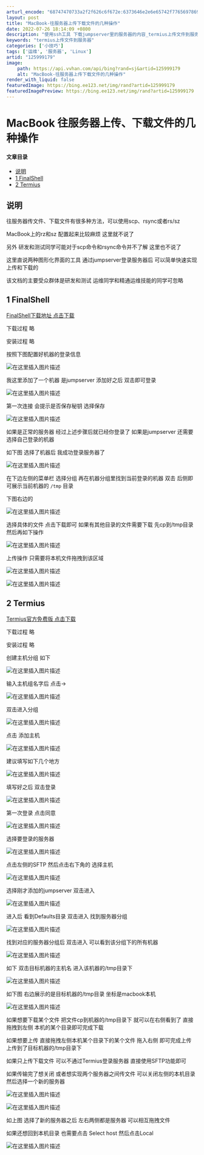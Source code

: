 ```yaml
---
arturl_encode: "68747470733a2f2f626c6f672e:6373646e2e6e65742f77656978696e5f34333535373630352f:61727469636c652f64657461696c732f313235393939313739"
layout: post
title: "MacBook-往服务器上传下载文件的几种操作"
date: 2022-07-26 18:14:09 +0800
description: "使用ssh工具 下载jumpserver里的服务器的内容_termius上传文件到服务器"
keywords: "termius上传文件到服务器"
categories: ['小技巧']
tags: ['运维', '服务器', 'Linux']
artid: "125999179"
image:
    path: https://api.vvhan.com/api/bing?rand=sj&artid=125999179
    alt: "MacBook-往服务器上传下载文件的几种操作"
render_with_liquid: false
featuredImage: https://bing.ee123.net/img/rand?artid=125999179
featuredImagePreview: https://bing.ee123.net/img/rand?artid=125999179
---
```


# MacBook 往服务器上传、下载文件的几种操作

#### 文章目录

* [说明](#_2)
* [1 FinalShell](#1_FinalShell_9)
* [2 Termius](#2_Termius_39)

## 说明

往服务器传文件、下载文件有很多种方法，可以使用scp、rsync或者rs/sz
  
MacBook上的rz和sz 配置起来比较麻烦 这里就不说了
  
另外 研发和测试同学可能对于scp命令和rsync命令并不了解 这里也不说了
  
这里直说两种图形化界面的工具 通过jumpserver登录服务器后 可以简单快速实现上传和下载的
  
该文档的主要受众群体是研发和测试 运维同学和精通运维技能的同学可忽略

## 1 FinalShell

[FinalShell下载地址 点击下载](http://www.hostbuf.com/downloads/finalshell_install.pkg)

下载过程 略
  
安装过程 略

按照下图配置好机器的登录信息
  
![在这里插入图片描述](https://i-blog.csdnimg.cn/blog_migrate/d0fcf50db3f1e93a76abb9959ffc52a1.png)
  
我这里添加了一个机器 是jumpserver 添加好之后 双击即可登录
  
![在这里插入图片描述](https://i-blog.csdnimg.cn/blog_migrate/41ca6d833139d2e465c07474201dcb34.png)

第一次连接 会提示是否保存秘钥 选择保存
  
![在这里插入图片描述](https://i-blog.csdnimg.cn/blog_migrate/75530d9d13c61b10a3c95c69992945de.png)
  
如果是正常的服务器 经过上述步骤后就已经你登录了 如果是jumpserver 还需要选择自己登录的机器

如下图 选择了机器后 我成功登录服务器了
  
![在这里插入图片描述](https://i-blog.csdnimg.cn/blog_migrate/c0579087f23ae99a56d6933802a30d17.png)

在下边左侧的菜单栏 选择分组 再在机器分组里找到当前登录的机器 双击 后侧即可展示当前机器的
`/tmp`
目录
  
下图右边的

![在这里插入图片描述](https://i-blog.csdnimg.cn/blog_migrate/d8ee71f2549778af1974a19880e01be7.png)
  
选择具体的文件 点击下载即可 如果有其他目录的文件需要下载 先cp到/tmp目录 然后再如下操作
  
![在这里插入图片描述](https://i-blog.csdnimg.cn/blog_migrate/96eee35da3ccccb2c8f74b0276f9b848.png)
  
上传操作 只需要将本机文件拖拽到该区域
  
![在这里插入图片描述](https://i-blog.csdnimg.cn/blog_migrate/903a1d121226b30b0a325be380e5e6ff.png)
  
![在这里插入图片描述](https://i-blog.csdnimg.cn/blog_migrate/e80cfab4cfc7ef43125d015b6a6a918f.png)

## 2 Termius

[Termius官方免费版 点击下载](https://termi.us/mac-download)

下载过程 略
  
安装过程 略

创建主机分组 如下
  
![在这里插入图片描述](https://i-blog.csdnimg.cn/blog_migrate/ddee29ae39a96bac22b231256bffd62e.png)
  
输入主机组名字后 点击→
  
![在这里插入图片描述](https://i-blog.csdnimg.cn/blog_migrate/fd3e64ac4482e7eb16ec2012874399e4.png)

双击进入分组
  
![在这里插入图片描述](https://i-blog.csdnimg.cn/blog_migrate/f0a231fcef3123fc570716df2322d3c2.png)
  
点击 添加主机
  
![在这里插入图片描述](https://i-blog.csdnimg.cn/blog_migrate/0ce3f362e3c558faf4fd3688e52b57d6.png)
  
建议填写如下几个地方
  
![在这里插入图片描述](https://i-blog.csdnimg.cn/blog_migrate/b63b1ef7b3d211aa7970213ae1792413.png)

填写好之后 双击登录
  
![在这里插入图片描述](https://i-blog.csdnimg.cn/blog_migrate/f77c519d1be3491823c2844cd4b5303a.png)
  
第一次登录 点击同意
  
![在这里插入图片描述](https://i-blog.csdnimg.cn/blog_migrate/f69a98e792b3ef1f8c37277a67ba7052.png)

选择要登录的服务器
  
![在这里插入图片描述](https://i-blog.csdnimg.cn/blog_migrate/bae9afe9a97786b11f6d4e28f800f832.png)
  
点击左侧的SFTP 然后点击右下角的 选择主机
  
![在这里插入图片描述](https://i-blog.csdnimg.cn/blog_migrate/dafcc50787795c7b78e6e1ecc96ce3b2.png)

选择刚才添加的jumpserver 双击进入
  
![在这里插入图片描述](https://i-blog.csdnimg.cn/blog_migrate/96300d72337ccecba39ca889dc3ac906.png)
  
进入后 看到Defaults目录 双击进入 找到服务器分组
  
![在这里插入图片描述](https://i-blog.csdnimg.cn/blog_migrate/27d7114c7b159ed03a14adc296ceba84.png)
  
找到对应的服务器分组后 双击进入 可以看到该分组下的所有机器
  
![在这里插入图片描述](https://i-blog.csdnimg.cn/blog_migrate/1bb107a3e172fd993bf860ab4a385ec3.png)
  
如下 双击目标机器的主机名 进入该机器的/tmp目录下
  
![在这里插入图片描述](https://i-blog.csdnimg.cn/blog_migrate/4a07e0ad5a703f8d89e2237ba7f34da6.png)
  
如下图 右边展示的是目标机器的/tmp目录 坐标是macbook本机
  
![在这里插入图片描述](https://i-blog.csdnimg.cn/blog_migrate/819fa13701f6c5e6f7442c4f5b707425.png)
  
如果想要下载某个文件 把文件cp到机器的/tmp目录下 就可以在右侧看到了 直接拖拽到左侧 本机的某个目录即可完成下载

如果想要上传 直接拖拽左侧本机某个目录下的某个文件 拖入右侧 即可完成上传 上传到了目标机器的/tmp目录下

如果只上传下载文件 可以不通过Termius登录服务器 直接使用SFTP功能即可

如果传输完了想关闭 或者想实现两个服务器之间传文件 可以关闭左侧的本机目录 然后选择一个新的服务器
  
![在这里插入图片描述](https://i-blog.csdnimg.cn/blog_migrate/ddc3c32b6e2a79df62c5979de2483769.png)
  
![在这里插入图片描述](https://i-blog.csdnimg.cn/blog_migrate/d04a1028620fd256eae4bdecf0b2b068.png)
  
如上图 选择了新的服务器之后 左右两侧都是服务器 可以相互拖拽文件

如果还想回到本机目录 也需要点击 Select host 然后点击Local
  
![在这里插入图片描述](https://i-blog.csdnimg.cn/blog_migrate/85a030d3cb78974a11f4755db1c4f045.png)